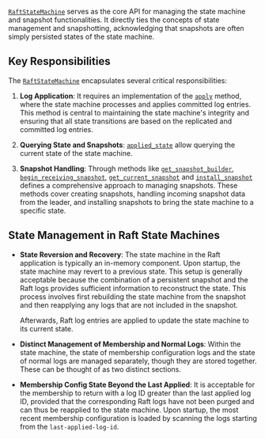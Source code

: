 [`RaftStateMachine`] serves as the core API for managing the state machine and
snapshot functionalities.
It directly ties the concepts of state management and snapshotting,
acknowledging that snapshots are often simply persisted states of the state
machine.


## Key Responsibilities

The [`RaftStateMachine`] encapsulates several critical responsibilities:

1. **Log Application**: It requires an implementation of the [`apply`] method,
   where the state machine processes and applies committed log entries.  This
   method is central to maintaining the state machine's integrity and ensuring
   that all state transitions are based on the replicated and committed log
   entries.

2. **Querying State and Snapshots**: [`applied_state`] allow querying the
   current state of the state machine.

3. **Snapshot Handling**: Through methods like [`get_snapshot_builder`],
   [`begin_receiving_snapshot`], [`get_current_snapshot`] and
   [`install_snapshot`] defines a comprehensive approach to managing snapshots.
   These methods cover creating snapshots, handling incoming snapshot data from
   the leader, and installing snapshots to bring the state machine to a specific
   state.


## State Management in Raft State Machines

- **State Reversion and Recovery**:
    The state machine in the Raft application is typically an in-memory component.
    Upon startup, the state machine may revert to a previous state. This setup is
    generally acceptable because the combination of a persistent snapshot and the
    Raft logs provides sufficient information to reconstruct the state. This process
    involves first rebuilding the state machine from the snapshot and then
    reapplying any logs that are not included in the snapshot.

    Afterwards, Raft log entries are applied to update the state machine to its
    current state.

- **Distinct Management of Membership and Normal Logs**:
    Within the state machine, the state of membership configuration logs and the
    state of normal logs are managed separately, though they are stored together.
    These can be thought of as two distinct sections.

- **Membership Config State Beyond the Last Applied**:
   It is acceptable for the membership to return with a log ID greater than the
   last applied log ID, provided that the corresponding Raft logs have not been
   purged and can thus be reapplied to the state machine. Upon startup, the most
   recent membership configuration is loaded by scanning the logs starting from the
   `last-applied-log-id`.


[`RaftStateMachine`]:         `crate::storage::RaftStateMachine`
[`apply`]:                    `crate::storage::RaftStateMachine::apply`
[`applied_state`]:            `crate::storage::RaftStateMachine::applied_state`
[`get_snapshot_builder`]:     `crate::storage::RaftStateMachine::get_snapshot_builder`
[`begin_receiving_snapshot`]: `crate::storage::RaftStateMachine::begin_receiving_snapshot`
[`get_current_snapshot`]:     `crate::storage::RaftStateMachine::get_current_snapshot`
[`install_snapshot`]:         `crate::storage::RaftStateMachine::install_snapshot`

